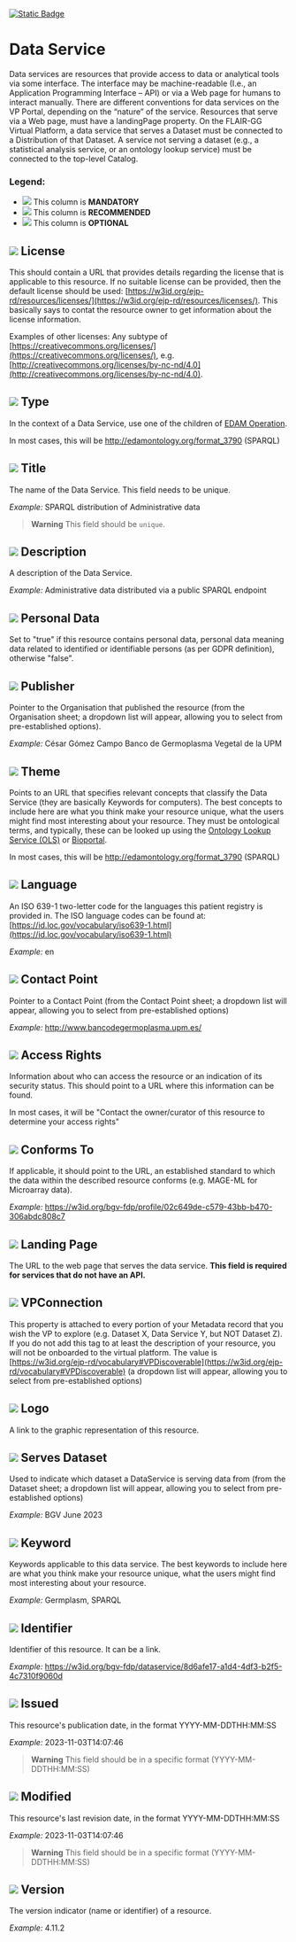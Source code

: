[![Static Badge](https://img.shields.io/badge/lang-es-yellow?style=plastic)](../Es%20Documentation/DataService.es.md)
# Data Service
Data services are resources that provide access to data or analytical tools via some
interface. The interface may be machine-readable (I.e., an Application Programming
Interface – API) or via a Web page for humans to interact manually. There are different
conventions for data services on the VP Portal, depending on the “nature” of the service.
Resources that serve via a Web page, must have a landingPage property. On the
FLAIR-GG Virtual Platform, a data service that serves a Dataset must be connected to a Distribution
of that Dataset. A service not serving a dataset (e.g.,
a statistical analysis service, or an ontology lookup service) must be connected to the
top-level Catalog.

### Legend:
- ![](https://placehold.jp/17/ff0000/000000/20x20.png?text=M) This column is **MANDATORY**
- ![](https://placehold.jp/17/ea9999/000000/20x20.png?text=R) This column is **RECOMMENDED**
- ![](https://placehold.jp/17/ffffff/000000/20x20.png?text=O) This column is **OPTIONAL**

## ![](https://placehold.jp/17/ff0000/000000/20x20.png?text=M) License
This should contain a URL that provides details regarding the license that is applicable to this resource.
If no suitable license can be provided, then the default license should be used:
[https://w3id.org/ejp-rd/resources/licenses/](https://w3id.org/ejp-rd/resources/licenses/). This basically says to contat the resource owner to get information about the license information.

 Examples of other licenses: 
Any subtype of [https://creativecommons.org/licenses/](https://creativecommons.org/licenses/),
e.g. [http://creativecommons.org/licenses/by-nc-nd/4.0](http://creativecommons.org/licenses/by-nc-nd/4.0).



## ![](https://placehold.jp/17/ff0000/000000/20x20.png?text=M) Type 
In the context of a Data Service, use one of the children of [EDAM Operation](http://edamontology.org/operation_0004). 

In most cases, this will be http://edamontology.org/format_3790  (SPARQL)



## ![](https://placehold.jp/17/ff0000/000000/20x20.png?text=M) Title
The name of the Data Service. This field needs to be unique.

*Example:*
SPARQL distribution of Administrative data


> **Warning** This field should be `unique`.



## ![](https://placehold.jp/17/ff0000/000000/20x20.png?text=M) Description
A description of the Data Service.

*Example:*
Administrative data distributed via a public SPARQL endpoint




## ![](https://placehold.jp/17/ff0000/000000/20x20.png?text=M) Personal Data
Set to "true" if this resource contains personal
data, personal data meaning data
related to identified or identifiable
persons (as per GDPR definition),
otherwise "false".

>

## ![](https://placehold.jp/17/ff0000/000000/20x20.png?text=M) Publisher
Pointer to the Organisation that published the
resource (from the Organisation sheet; a dropdown list will appear, allowing you to select from pre-established options).

*Example:*
César Gómez Campo Banco de Germoplasma Vegetal de la UPM


## ![](https://placehold.jp/17/ff0000/000000/20x20.png?text=M) Theme

Points to an URL that specifies relevant concepts that classify the Data Service (they are basically Keywords for computers). The best concepts to include here are what you think make your resource unique, what the users might find most interesting about your resource. They must be ontological terms, and typically, these can be looked
up using the [Ontology Lookup Service (OLS)](https://www.ebi.ac.uk/ols4/index)  or [Bioportal](https://bioportal.bioontology.org/). 

In most cases, this will be http://edamontology.org/format_3790 (SPARQL)




## ![](https://placehold.jp/17/ff0000/000000/20x20.png?text=M) Language
An ISO 639-1 two-letter code for the
languages this patient registry is provided
in. The ISO language codes
can be found at:
[https://id.loc.gov/vocabulary/iso639-1.html](https://id.loc.gov/vocabulary/iso639-1.html)

*Example:*
en





## ![](https://placehold.jp/17/ff0000/000000/20x20.png?text=M) Contact Point
Pointer to a Contact Point (from the Contact Point sheet; a dropdown list will appear, allowing you to select from pre-established options)

*Example:*
http://www.bancodegermoplasma.upm.es/


## ![](https://placehold.jp/17/ea9999/000000/20x20.png?text=R) Access Rights
Information about who can access the
resource or an indication of its security status.
This should point to a URL where this
information can be found. 

In most cases, it will be "Contact the owner/curator of this resource to determine your access rights"


## ![](https://placehold.jp/17/ea9999/000000/20x20.png?text=R) Conforms To
If applicable, it should point to the
URL, an established standard to
which the data within the
described resource conforms (e.g.
MAGE-ML for Microarray data).

*Example:*
https://w3id.org/bgv-fdp/profile/02c649de-c579-43bb-b470-306abdc808c7


## ![](https://placehold.jp/17/ea9999/000000/20x20.png?text=R) Landing Page
The URL to the web page that serves
the data service. **This field is required
for services that do not have an API.**


## ![](https://placehold.jp/17/ffffff/000000/20x20.png?text=O) VPConnection
This property is attached to every
portion of your Metadata record
that you wish the VP to explore
(e.g. Dataset X, Data Service Y, but
NOT Dataset Z). If you do not add
this tag to at least the description of
your resource, you will not be
onboarded to the virtual platform.
The value is [https://w3id.org/ejp-rd/vocabulary#VPDiscoverable](https://w3id.org/ejp-rd/vocabulary#VPDiscoverable) (a dropdown list will appear, allowing you to select from pre-established options)




## ![](https://placehold.jp/17/ffffff/000000/20x20.png?text=O) Logo
A link to the graphic
representation of this resource.



## ![](https://placehold.jp/17/ffffff/000000/20x20.png?text=O) Serves Dataset
Used to indicate which dataset
a DataService is serving data
from (from the Dataset sheet; a dropdown list will appear, allowing you to select from pre-established options)

*Example:*
BGV June 2023





## ![](https://placehold.jp/17/ffffff/000000/20x20.png?text=O) Keyword
Keywords applicable to this
data service. The best keywords to include here are what you think make your resource unique, what the users might find most interesting about your resource.


*Example:*
Germplasm, SPARQL



## ![](https://placehold.jp/17/ffffff/000000/20x20.png?text=O) Identifier
Identifier of this resource. It can be
a link.

*Example:*
https://w3id.org/bgv-fdp/dataservice/8d6afe17-a1d4-4df3-b2f5-4c7310f9060d



## ![](https://placehold.jp/17/ffffff/000000/20x20.png?text=O) Issued
This resource's publication date, in the format YYYY-MM-DDTHH:MM:SS


*Example:*
2023-11-03T14:07:46

> **Warning** This field should be in a specific format (YYYY-MM-DDTHH:MM:SS)


## ![](https://placehold.jp/17/ffffff/000000/20x20.png?text=O) Modified
This resource's last revision date, in the format YYYY-MM-DDTHH:MM:SS


*Example:*
2023-11-03T14:07:46

> **Warning** This field should be in a specific format (YYYY-MM-DDTHH:MM:SS)



## ![](https://placehold.jp/17/ffffff/000000/20x20.png?text=O) Version
The version indicator (name or
identifier) of a resource.

*Example:*
4.11.2


